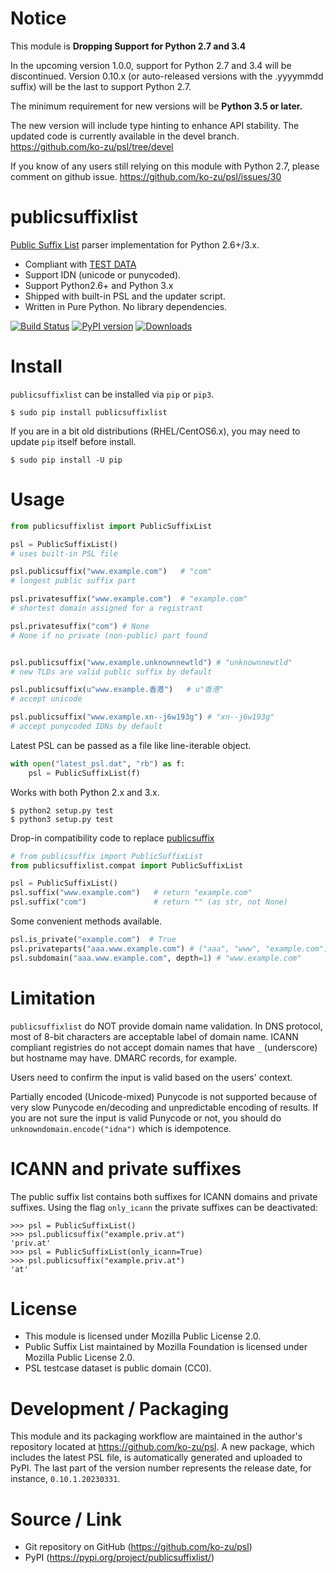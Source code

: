 Notice
===
This module is **Dropping Support for Python 2.7 and 3.4**

In the upcoming version 1.0.0, support for Python 2.7 and 3.4 will be
discontinued. Version 0.10.x (or auto-released versions with the .yyyymmdd
suffix) will be the last to support Python 2.7.

The minimum requirement for new versions will be **Python 3.5 or later.**

The new version will include type hinting to enhance API stability. The updated
code is currently available in the devel branch.
https://github.com/ko-zu/psl/tree/devel

If you know of any users still relying on this module with Python 2.7, please
comment on github issue.
https://github.com/ko-zu/psl/issues/30


publicsuffixlist
===

[Public Suffix List](https://publicsuffix.org/) parser implementation for Python 2.6+/3.x.

- Compliant with [TEST DATA](https://raw.githubusercontent.com/publicsuffix/list/master/tests/test_psl.txt)
- Support IDN (unicode or punycoded).
- Support Python2.6+ and Python 3.x
- Shipped with built-in PSL and the updater script.
- Written in Pure Python. No library dependencies.

[![Build Status](https://app.travis-ci.com/ko-zu/psl.svg?branch=master)](https://app.travis-ci.com/ko-zu/psl)
[![PyPI version](https://badge.fury.io/py/publicsuffixlist.svg)](https://badge.fury.io/py/publicsuffixlist)
[![Downloads](http://pepy.tech/badge/publicsuffixlist)](http://pepy.tech/project/publicsuffixlist)

Install
===
`publicsuffixlist` can be installed via `pip` or `pip3`.
```
$ sudo pip install publicsuffixlist
```

If you are in a bit old distributions (RHEL/CentOS6.x), you may need to update `pip` itself before install.
```
$ sudo pip install -U pip
```

Usage
===

```python
from publicsuffixlist import PublicSuffixList

psl = PublicSuffixList()
# uses built-in PSL file

psl.publicsuffix("www.example.com")   # "com"
# longest public suffix part

psl.privatesuffix("www.example.com")  # "example.com"
# shortest domain assigned for a registrant

psl.privatesuffix("com") # None
# None if no private (non-public) part found


psl.publicsuffix("www.example.unknownnewtld") # "unknownnewtld"
# new TLDs are valid public suffix by default

psl.publicsuffix(u"www.example.香港")   # u"香港"
# accept unicode

psl.publicsuffix("www.example.xn--j6w193g") # "xn--j6w193g"
# accept punycoded IDNs by default
```

Latest PSL can be passed as a file like line-iterable object.
```python
with open("latest_psl.dat", "rb") as f:
    psl = PublicSuffixList(f)
```

Works with both Python 2.x and 3.x.
```
$ python2 setup.py test
$ python3 setup.py test
```

Drop-in compatibility code to replace [publicsuffix](https://pypi.org/project/publicsuffix/)
```python
# from publicsuffix import PublicSuffixList
from publicsuffixlist.compat import PublicSuffixList

psl = PublicSuffixList()
psl.suffix("www.example.com")   # return "example.com"
psl.suffix("com")               # return "" (as str, not None)
```

Some convenient methods available.
```python
psl.is_private("example.com")  # True
psl.privateparts("aaa.www.example.com") # ("aaa", "www", "example.com")
psl.subdomain("aaa.www.example.com", depth=1) # "www.example.com"
```


Limitation
===
`publicsuffixlist` do NOT provide domain name validation.
In DNS protocol, most of 8-bit characters are acceptable label of domain name. ICANN compliant registries do not accept domain names that have `_` (underscore) but hostname may have. DMARC records, for example.

Users need to confirm the input is valid based on the users' context.

Partially encoded (Unicode-mixed) Punycode is not supported because of very slow Punycode en/decoding and unpredictable encoding of results.
If you are not sure the input is valid Punycode or not, you should do `unknowndomain.encode("idna")` which is idempotence.

ICANN and private suffixes
===
The public suffix list contains both suffixes for ICANN domains and private suffixes. Using the flag `only_icann` the private suffixes can be deactivated:
```
>>> psl = PublicSuffixList()
>>> psl.publicsuffix("example.priv.at")
'priv.at'
>>> psl = PublicSuffixList(only_icann=True)
>>> psl.publicsuffix("example.priv.at")
'at'
```

License
===

- This module is licensed under Mozilla Public License 2.0.
- Public Suffix List maintained by Mozilla Foundation is licensed under Mozilla Public License 2.0.
- PSL testcase dataset is public domain (CC0).


Development / Packaging
===
This module and its packaging workflow are maintained in the author's repository located at https://github.com/ko-zu/psl.
A new package, which includes the latest PSL file, is automatically generated and uploaded to PyPI.
The last part of the version number represents the release date, for instance, `0.10.1.20230331`.


Source / Link
===

- Git repository on GitHub (https://github.com/ko-zu/psl)
- PyPI (https://pypi.org/project/publicsuffixlist/)
